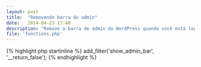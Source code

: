 ```yaml
---
layout: post
title:  "Removendo barra do admin"
date:   2014-04-23 17:48
description: "Remove a barra de admin do WordPress quando você está logado no painel de controle."
file: 'functions.php'
---
```


{% highlight php startinline %}
add_filter('show_admin_bar', '__return_false');
{% endhighlight %}